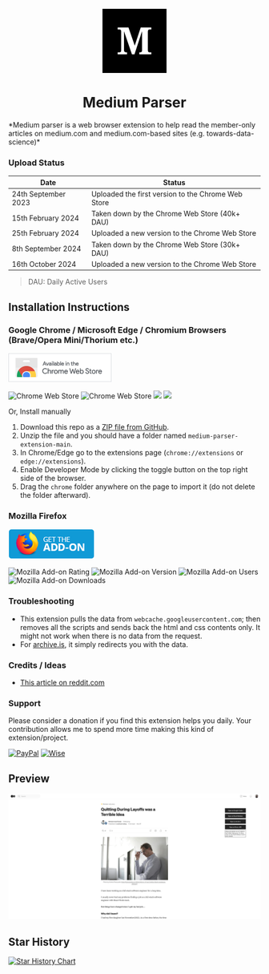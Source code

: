 <p align="center">
  <img src="./chrome/img/icon128.jpg" />
</p>

<h1 align="center">Medium Parser</h1>
*Medium parser is a web browser extension to help read the member-only articles on medium.com and medium.com-based sites (e.g. towards-data-science)*


### Upload Status
| Date    | Status |
| -------- | ------- |
| 24th September 2023  | Uploaded the first version to the Chrome Web Store    |
| 15th February 2024  | Taken down by the Chrome Web Store (40k+ DAU)   |
| 25th February 2024 | Uploaded a new version to the Chrome Web Store     |
| 8th September 2024    | Taken down by the Chrome Web Store (30k+ DAU)    |
| 16th October 2024    | Uploaded a new version to the Chrome Web Store    |

> DAU: Daily Active Users

## Installation Instructions
### Google Chrome / Microsoft Edge / Chromium Browsers (Brave/Opera Mini/Thorium etc.)
[![Download from Chrome Web store](chrome/img/chrome.png)](https://chromewebstore.google.com/detail/medium-parser/elgmajanahbjpbcljflifdnnmpodfiij) 

![Chrome Web Store](https://img.shields.io/chrome-web-store/rating-count/elgmajanahbjpbcljflifdnnmpodfiij)
![Chrome Web Store](https://img.shields.io/chrome-web-store/rating/elgmajanahbjpbcljflifdnnmpodfiij)
![](https://img.shields.io/chrome-web-store/v/elgmajanahbjpbcljflifdnnmpodfiij.svg?style=flat-square)
![](https://img.shields.io/chrome-web-store/d/elgmajanahbjpbcljflifdnnmpodfiij.svg?style=flat-square)

Or, Install manually
1. Download this repo as a [ZIP file from GitHub](https://github.com/Xatta-Trone/medium-parser-extension/archive/refs/heads/main.zip).
1. Unzip the file and you should have a folder named `medium-parser-extension-main`.
1. In Chrome/Edge go to the extensions page (`chrome://extensions` or `edge://extensions`).
1. Enable Developer Mode by clicking the toggle button on the top right side of the browser.
1. Drag the `chrome` folder anywhere on the page to import it (do not delete the folder afterward).


### Mozilla Firefox
[![Download from mozilla add-ons](chrome/img/firefox.png)](https://addons.mozilla.org/addon/medium-parser/) 

![Mozilla Add-on Rating](https://img.shields.io/amo/rating/medium-parser) 
![Mozilla Add-on Version](https://img.shields.io/amo/v/medium-parser)
![Mozilla Add-on Users](https://img.shields.io/amo/users/medium-parser)
![Mozilla Add-on Downloads](https://img.shields.io/amo/dw/medium-parser)



### Troubleshooting
* This extension pulls the data from `webcache.googleusercontent.com`; then removes all the scripts and sends back the html and css contents only. It might not work when there is no data from the request. 
* For [archive.is](https://archive.is/), it simply redirects you with the data. 

### Credits / Ideas
*  [This article on reddit.com](https://www.reddit.com/r/ChatGPT/comments/138jt64/you_can_read_medium_articles_for_free_using_bing/)

### Support 
Please consider a donation if you find this extension helps you daily.
Your contribution allows me to spend more time making this kind of extension/project.

[![PayPal](https://img.shields.io/badge/PayPal-00457C?style=for-the-badge&logo=paypal&logoColor=white)](https://www.paypal.com/paypalme/imonzurul?country.x=US&locale.x=en_US) 
[![Wise](https://img.shields.io/badge/Wise-394e79?style=for-the-badge&logo=wise&logoColor=00B9FF)](https://wise.com/pay/me/mdmonzuruli4)

## Preview
<p align="center">
  <img src="./chrome/img/sample2.png" />
</p>

## Star History

[![Star History Chart](https://api.star-history.com/svg?repos=Xatta-Trone/medium-parser-extension&type=Date)](https://star-history.com/#Xatta-Trone/medium-parser-extension&Date)

